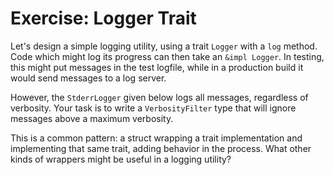 # Exercise: Logger Trait

Let's design a simple logging utility, using a trait `Logger` with a `log`
method. Code which might log its progress can then take an `&impl Logger`. In
testing, this might put messages in the test logfile, while in a production
build it would send messages to a log server.

However, the `StderrLogger` given below logs all messages, regardless of
verbosity. Your task is to write a `VerbosityFilter` type that will ignore
messages above a maximum verbosity.

This is a common pattern: a struct wrapping a trait implementation and
implementing that same trait, adding behavior in the process. What other kinds
of wrappers might be useful in a logging utility?
